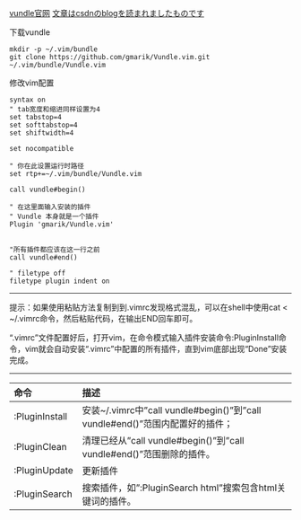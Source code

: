 [vundle官网](https://github.com/VundleVim/Vundle.vim)
[文章はcsdnのblogを読まれましたものです](https://blog.csdn.net/u011417820/article/details/79648429)

下载vundle
```
mkdir -p ~/.vim/bundle
git clone https://github.com/gmarik/Vundle.vim.git ~/.vim/bundle/Vundle.vim
```
修改vim配置
```
syntax on
" tab宽度和缩进同样设置为4
set tabstop=4
set softtabstop=4
set shiftwidth=4

set nocompatible

" 你在此设置运行时路径
set rtp+=~/.vim/bundle/Vundle.vim

call vundle#begin()

" 在这里面输入安装的插件
" Vundle 本身就是一个插件
Plugin 'gmarik/Vundle.vim'


"所有插件都应该在这一行之前
call vundle#end()

" filetype off
filetype plugin indent on
```
---
提示：如果使用粘贴方法复制到到.vimrc发现格式混乱，可以在shell中使用cat <<END> ~/.vimrc命令，然后粘贴代码，在输出END回车即可。

“.vimrc”文件配置好后，打开vim，在命令模式输入插件安装命令:PluginInstall命令，vim就会自动安装“.vimrc”中配置的所有插件，直到vim底部出现“Done”安装完成。

---
|命令|描述|
|:--|:--|
:PluginInstall	|	安装~/.vimrc中”call vundle#begin()”到”call vundle#end()”范围内配置好的插件；
:PluginClean	|	清理已经从”call vundle#begin()”到”call vundle#end()”范围删除的插件。
:PluginUpdate	|	更新插件
:PluginSearch	|	搜索插件，如”:PluginSearch html”搜索包含html关键词的插件。

